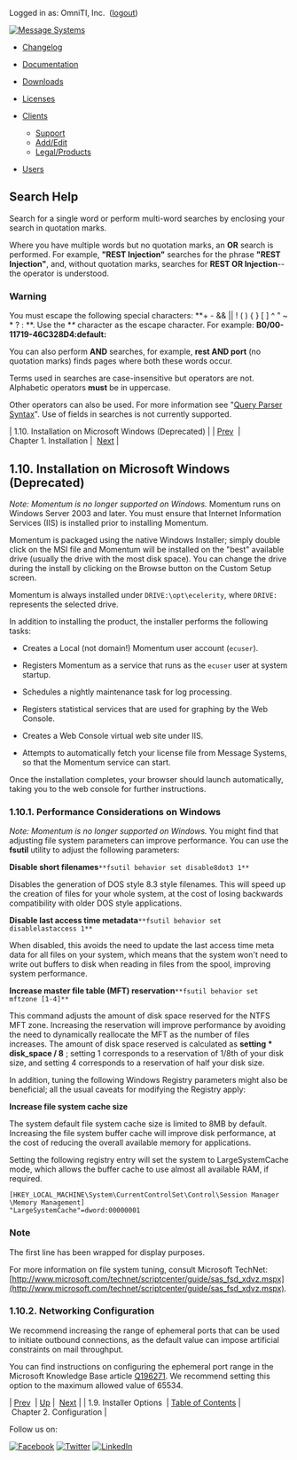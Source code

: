 Logged in as: OmniTI, Inc.  ([logout](https://support.messagesystems.com/logout.php))

[![Message Systems](https://support.messagesystems.com/images/ms-white205.png)](https://support.messagesystems.com/start.php) 

*   [Changelog](https://support.messagesystems.com/start.php?show=changelog)
*   [Documentation](https://support.messagesystems.com/docs/)
*   [Downloads](https://support.messagesystems.com/start.php)

*   [Licenses](https://support.messagesystems.com/license_summary.php)
*   <a href="">Clients</a>
    *   [Support](https://support.messagesystems.com/cs.php)
    *   [Add/Edit](https://support.messagesystems.com/edit_client.php)
    *   [Legal/Products](https://support.messagesystems.com/edit_products.php)
*   [Users](https://support.messagesystems.com/edit_customer.php)

## Search Help

Search for a single word or perform multi-word searches by enclosing your search in quotation marks.

Where you have multiple words but no quotation marks, an **OR** search is performed. For example, **"REST Injection"** searches for the phrase **"REST Injection"**, and, without quotation marks, searches for **REST OR Injection**--the operator is understood.

### Warning

You must escape the following special characters: **+ - && || ! ( ) { } [ ] ^ " ~ * ? : \**. Use the **\** character as the escape character. For example: **B0/00-11719-46C328D4\:default\:**

You can also perform **AND** searches, for example, **rest AND port** (no quotation marks) finds pages where both these words occur.

Terms used in searches are case-insensitive but operators are not. Alphabetic operators **must** be in uppercase.

Other operators can also be used. For more information see "[Query Parser Syntax](https://lucene.apache.org/core/old_versioned_docs/versions/3_0_0/queryparsersyntax.html)". Use of fields in searches is not currently supported.

| 1.10. Installation on Microsoft Windows (Deprecated) |
| [Prev](install.options.php)  | Chapter 1. Installation |  [Next](conf.php) |

## 1.10. Installation on Microsoft Windows (Deprecated)

*Note: Momentum is no longer supported on Windows.*                                             Momentum runs on Windows Server 2003 and later. You must ensure that Internet Information Services (IIS) is installed prior to installing Momentum.

Momentum is packaged using the native Windows Installer; simply double click on the MSI file and Momentum will be installed on the "best" available drive (usually the drive with the most disk space). You can change the drive during the install by clicking on the Browse button on the Custom Setup screen.

Momentum is always installed under `DRIVE:\opt\ecelerity`, where `DRIVE:` represents the selected drive.

In addition to installing the product, the installer performs the following tasks:

*   Creates a Local (not domain!) Momentum user account (`ecuser`).

*   Registers Momentum as a service that runs as the `ecuser` user at system startup.

*   Schedules a nightly maintenance task for log processing.

*   Registers statistical services that are used for graphing by the Web Console.

*   Creates a Web Console virtual web site under IIS.

*   Attempts to automatically fetch your license file from Message Systems, so that the Momentum service can start.

Once the installation completes, your browser should launch automatically, taking you to the web console for further instructions.

### 1.10.1. Performance Considerations on Windows

*Note: Momentum is no longer supported on Windows.*                                             You might find that adjusting file system parameters can improve performance. You can use the **fsutil** utility to adjust the following parameters:

**Disable short filenames**`**fsutil behavior set disable8dot3 1**`

Disables the generation of DOS style 8.3 style filenames. This will speed up the creation of files for your whole system, at the cost of losing backwards compatibility with older DOS style applications.

**Disable last access time metadata**`**fsutil behavior set disablelastaccess 1**`

When disabled, this avoids the need to update the last access time meta data for all files on your system, which means that the system won't need to write out buffers to disk when reading in files from the spool, improving system performance.

**Increase master file table (MFT) reservation**`**fsutil behavior set mftzone [1-4]**`

This command adjusts the amount of disk space reserved for the NTFS MFT zone. Increasing the reservation will improve performance by avoiding the need to dynamically reallocate the MFT as the number of files increases. The amount of disk space reserved is calculated as **setting * disk_space / 8** ; setting 1 corresponds to a reservation of 1/8th of your disk size, and setting 4 corresponds to a reservation of half your disk size.

In addition, tuning the following Windows Registry parameters might also be beneficial; all the usual caveats for modifying the Registry apply:

**Increase file system cache size**

The system default file system cache size is limited to 8MB by default. Increasing the file system buffer cache will improve disk performance, at the cost of reducing the overall available memory for applications.

Setting the following registry entry will set the system to LargeSystemCache mode, which allows the buffer cache to use almost all available RAM, if required.

```
[HKEY_LOCAL_MACHINE\System\CurrentControlSet\Control\Session Manager
\Memory Management]
"LargeSystemCache"=dword:00000001
```

### Note

The first line has been wrapped for display purposes.

For more information on file system tuning, consult Microsoft TechNet: [http://www.microsoft.com/technet/scriptcenter/guide/sas_fsd_xdvz.mspx](http://www.microsoft.com/technet/scriptcenter/guide/sas_fsd_xdvz.mspx).

### 1.10.2. Networking Configuration

We recommend increasing the range of ephemeral ports that can be used to initiate outbound connections, as the default value can impose artificial constraints on mail throughput.

You can find instructions on configuring the ephemeral port range in the Microsoft Knowledge Base article [Q196271](http://support.microsoft.com/default.aspx/kb/q196271/). We recommend setting this option to the maximum allowed value of 65534.

| [Prev](install.options.php)  | [Up](install.php) |  [Next](conf.php) |
| 1.9. Installer Options  | [Table of Contents](index.php) |  Chapter 2. Configuration |

Follow us on:

[![Facebook](https://support.messagesystems.com/images/icon-facebook.png)](http://www.facebook.com/messagesystems) [![Twitter](https://support.messagesystems.com/images/icon-twitter.png)](http://twitter.com/#!/MessageSystems) [![LinkedIn](https://support.messagesystems.com/images/icon-linkedin.png)](http://www.linkedin.com/company/message-systems)